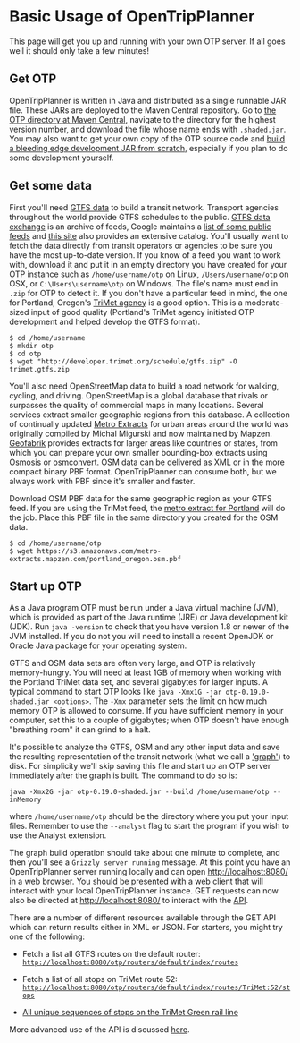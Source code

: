 # Basic Usage of OpenTripPlanner

This page will get you up and running with your own OTP server. If all goes well it should only take a few minutes!

## Get OTP

OpenTripPlanner is written in Java and distributed as a single runnable JAR file. These JARs are deployed to the Maven Central repository. Go to [the OTP directory at Maven Central](https://repo1.maven.org/maven2/org/opentripplanner/otp/), navigate to the directory for the highest version number, and download the file whose name ends with `.shaded.jar`.
You may also want to get your own copy of the OTP source code and [build a bleeding edge development JAR from scratch](Getting-OTP), especially if you plan to do some development yourself.

## Get some data

First you'll need [GTFS data](https://developers.google.com/transit/gtfs/) to build a transit network.
Transport agencies throughout the world provide GTFS
schedules to the public. [GTFS data exchange](http://www.gtfs-data-exchange.com/) is an archive of feeds, Google
maintains a [list of some public feeds](https://code.google.com/p/googletransitdatafeed/wiki/PublicFeeds) and
[this site](http://transitfeeds.com/) also provides an extensive catalog. You'll usually want to fetch the data
directly from transit operators or agencies to be sure you have the most up-to-date version. If you know of a feed you
want to work with, download it and put it in an empty directory you have created for your OTP instance
such as `/home/username/otp` on Linux, `/Users/username/otp` on OSX, or `C:\Users\username\otp` on Windows. The file's
name must end in `.zip` for OTP to detect it. If you don't have a particular feed in mind, the one for Portland, Oregon's
[TriMet agency](http://developer.trimet.org/schedule/gtfs.zip) is a good option.
This is a moderate-sized input of good quality (Portland's TriMet agency initiated OTP development and helped develop the GTFS format).

    $ cd /home/username
    $ mkdir otp
    $ cd otp
    $ wget "http://developer.trimet.org/schedule/gtfs.zip" -O trimet.gtfs.zip

You'll also need OpenStreetMap data to build a road network for walking, cycling, and driving. OpenStreetMap is a
global database that rivals or surpasses the quality of commercial maps in many locations.
Several services extract smaller geographic regions from this database. A collection of continually updated
[Metro Extracts](https://mapzen.com/metro-extracts/)
for urban areas around the world was originally compiled by Michal Migurski and now maintained by Mapzen.
[Geofabrik](http://download.geofabrik.de/) provides extracts for larger areas like countries or states, from which you
can prepare your own smaller bounding-box extracts using
[Osmosis](http://wiki.openstreetmap.org/wiki/Osmosis#Extracting_bounding_boxes)
or [osmconvert](http://wiki.openstreetmap.org/wiki/Osmconvert#Applying_Geographical_Borders).
OSM data can be delivered as XML or in the more compact binary PBF format. OpenTripPlanner can consume both,
but we always work with PBF since it's smaller and faster.

Download OSM PBF data for the same geographic region as your GTFS feed. If you are using the TriMet feed,
the [metro extract for Portland](https://s3.amazonaws.com/metro-extracts.mapzen.com/portland_oregon.osm.pbf)
will do the job. Place this PBF file in the same directory you created for the OSM data.

    $ cd /home/username/otp
    $ wget https://s3.amazonaws.com/metro-extracts.mapzen.com/portland_oregon.osm.pbf


## Start up OTP

As a Java program OTP must be run under a Java virtual machine (JVM), which is provided as part of the Java runtime
(JRE) or Java development kit (JDK). Run `java -version` to check that you have version 1.8 or newer of the JVM installed.
If you do not you will need to install a recent OpenJDK or Oracle Java package for your operating system.

GTFS and OSM data sets are often very large, and OTP is relatively memory-hungry. You will need at least 1GB of memory
when working with the Portland TriMet data set, and several gigabytes for larger inputs. A typical command to start OTP
looks like `java -Xmx1G -jar otp-0.19.0-shaded.jar <options>`. The `-Xmx` parameter sets
the limit on how much memory OTP is allowed to consume. If you have sufficient memory in your computer,
set this to a couple of gigabytes; when OTP doesn't have enough "breathing room" it can grind to a halt.

It's possible to analyze the GTFS, OSM and any other input data and save the resulting representation of the transit
network (what we call a ['graph'](http://en.wikipedia.org/wiki/Graph_%28mathematics%29)) to disk.
For simplicity we'll skip saving this file and start up an OTP server immediately after the graph is built. The command to do so is:

    java -Xmx2G -jar otp-0.19.0-shaded.jar --build /home/username/otp --inMemory

where `/home/username/otp` should be the directory where you put your input files. Remember to use the `--analyst` flag to start the program if you wish to use the Analyst extension. 

The graph build operation should take about one minute to complete, and then you'll see a `Grizzly server running` message. At this point you have an OpenTripPlanner server running locally and can open [http://localhost:8080/](http://localhost:8080/) in a web browser. You should be presented with a web client that will
interact with your local OpenTripPlanner instance. GET requests can now also be directed at [http://localhost:8080/](http://localhost:8080/) to interact with the [API](http://dev.opentripplanner.org/apidoc/1.0.0/index.html#resources). 

There are a number of different resources available through the GET API which can return results either in XML or JSON. For starters, you might try one of the following:

- Fetch a list all GTFS routes on the default router: [`http://localhost:8080/otp/routers/default/index/routes`](http://localhost:8080/otp/routers/default/index/routes)

- Fetch a list of all stops on TriMet route 52: [`http://localhost:8080/otp/routers/default/index/routes/TriMet:52/stops`](http://localhost:8080/otp/routers/default/index/routes/TriMet:52/stops)

- [All unique sequences of stops on the TriMet Green rail line](http://localhost:8080/otp/routers/default/index/routes/TriMet:4/patterns)

More advanced use of the API is discussed [here](Advanced-Usage).
